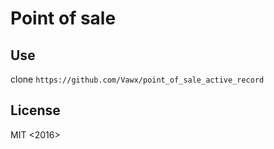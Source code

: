 # Point of sale

## Use

clone `https://github.com/Vawx/point_of_sale_active_record`

## License
MIT <2016>
